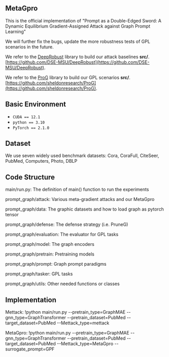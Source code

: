 ## MetaGpro

This is the official implementation of "Prompt as a Double-Edged Sword: A Dynamic Equilibrium Gradient-Assigned Attack against Graph Prompt Learning"

We will further fix the bugs, update the more robustness tests of GPL scenarios in the future.

We refer to the <ins>DeepRobust</ins> library to build our attack baselines **src/**. [https://github.com/DSE-MSU/DeepRobust](https://github.com/DSE-MSU/DeepRobust).

We refer to the <ins>ProG</ins> library to build our GPL scenarios **src/**. [https://github.com/sheldonresearch/ProG](https://github.com/sheldonresearch/ProG).


## Basic Environment
* `CUDA == 12.1`
* `python == 3.10` 
* `PyTorch == 2.1.0`


## Dataset

We use seven widely used benchmark datasets: Cora, CoraFull, CiteSeer, PubMed, Computers, Photo, DBLP

## Code Structure

main/run.py: The definition of main() function to run the experiments

prompt_graph/attack: Various meta-gradient attacks and our MetaGpro

prompt_graph/data: The graphic datasets and how to load graph as pytorch tensor

prompt_graph/defense: The defense strategy (i.e. PruneG)

prompt_graph/evaluation: The evaluator for GPL tasks

prompt_graph/model: The graph encoders

prompt_graph/pretrain: Pretraining models

prompt_graph/prompt: Graph prompt paradigms

prompt_graph/tasker: GPL tasks

prompt_graph/utils: Other needed functions or classes

## Implementation  

Mettack: !python main/run.py --pretrain_type=GraphMAE --gnn_type=GraphTransformer --pretrain_dataset=PubMed --target_dataset=PubMed --Mettack_type=mettack

MetaGpro: !python main/run.py --pretrain_type=GraphMAE --gnn_type=GraphTransformer --pretrain_dataset=PubMed --target_dataset=PubMed --Mettack_type=MetaGpro --surrogate_prompt=GPF
